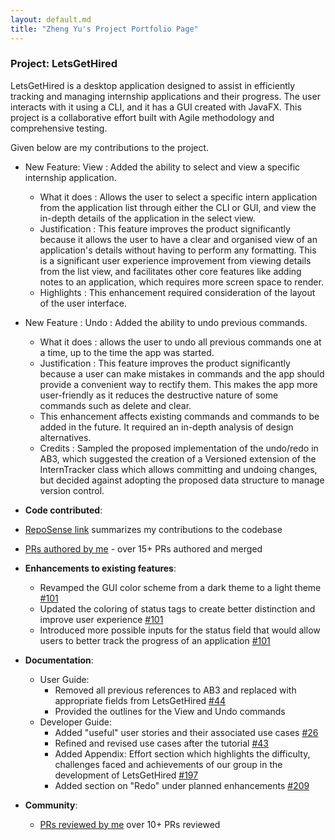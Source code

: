 ```yaml
---
layout: default.md
title: "Zheng Yu's Project Portfolio Page"
---
```


### Project: LetsGetHired

LetsGetHired is a desktop application designed to assist in efficiently tracking and managing internship 
applications and their progress. The user interacts with it using a CLI, and it has a GUI created with JavaFX.
This project is a collaborative effort built with Agile methodology and comprehensive testing.

Given below are my contributions to the project.

* New Feature: View : Added the ability to select and view a specific internship application.
  * What it does : Allows the user to select a specific intern application from the application list through 
    either the CLI or GUI, and view the in-depth details of the application in the select view. 
  * Justification : This feature improves the product significantly because it allows the user to have a 
    clear and organised view of an application's details without having to perform any formatting. This is 
    a significant user experience improvement from viewing details from the list view, and facilitates 
    other core features like adding notes to an application, which requires more screen space to render. 
  * Highlights : This enhancement required consideration of the layout of the user interface. 
* New Feature : Undo : Added the ability to undo previous commands.
  * What it does : allows the user to undo all previous commands one at a time, up to the time the 
    app was started. 
  * Justification : This feature improves the product significantly because a user can make mistakes 
    in commands and the app should provide a convenient way to rectify them. This makes the app more 
    user-friendly as it reduces the destructive nature of some commands such as delete and clear.
  * This enhancement affects existing commands and commands to be added in the future. It required an 
    in-depth analysis of design alternatives.
  * Credits : Sampled the proposed implementation of the undo/redo in AB3, which suggested the creation of 
    a Versioned extension of the InternTracker class which allows committing and undoing changes, but 
    decided against adopting the proposed data structure to manage version control.

* **Code contributed**:
* [RepoSense link](https://nus-cs2103-ay2324s1.github.io/tp-dashboard/?search=zhengyup&sort=groupTitle&sortWithin=title&timeframe=commit&mergegroup=&groupSelect=groupByRepos&breakdown=true&checkedFileTypes=docs~functional-code~test-code&since=2023-09-22) summarizes my 
  contributions to the codebase
* [PRs authored by me](https://github.com/AY2324S1-CS2103T-W17-2/tp/pulls?q=is%3Apr+author%3Azhengyup) - over 
  15+ PRs authored and merged

* **Enhancements to existing features**:
    * Revamped the GUI color scheme from a dark theme to a light theme [#101](https://github.com/AY2324S1-CS2103T-W17-2/tp/pull/101)
    * Updated the coloring of status tags to create better distinction and improve user experience [#101](https://github.com/AY2324S1-CS2103T-W17-2/tp/pull/101)
    * Introduced more possible inputs for the status field that would allow users to better track the 
      progress of an application [#101](https://github.com/AY2324S1-CS2103T-W17-2/tp/pull/101)

* **Documentation**:
    * User Guide:
        * Removed all previous references to AB3 and replaced with appropriate fields from LetsGetHired [#44](https://github.com/AY2324S1-CS2103T-W17-2/tp/pull/44)
        * Provided the outlines for the View and Undo commands 
    * Developer Guide:
        * Added "useful" user stories and their associated use cases [#26](https://github.com/AY2324S1-CS2103T-W17-2/tp/pull/26)
        * Refined and revised use cases after the tutorial [#43](https://github.com/AY2324S1-CS2103T-W17-2/tp/pull/43)
        * Added Appendix: Effort section which highlights the difficulty, challenges faced and 
          achievements of our group in the development of LetsGetHired [#197](https://github.com/AY2324S1-CS2103T-W17-2/tp/pull/197)
        * Added section on "Redo" under planned enhancements [#209](https://github.com/AY2324S1-CS2103T-W17-2/tp/pull/209)

* **Community**:
  * [PRs reviewed by me](https://github.com/AY2324S1-CS2103T-W17-2/tp/pulls?q=is%3Apr+reviewed-by%3Azhengyup)
    over 10+ PRs reviewed



